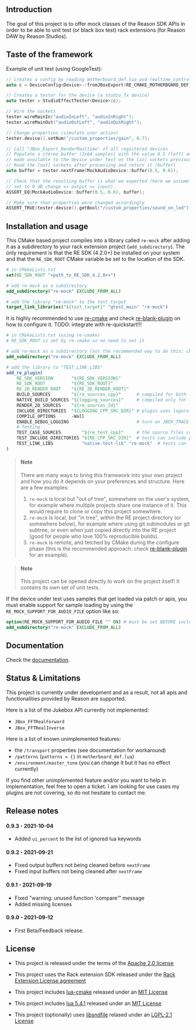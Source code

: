 Introduction
------------

The goal of this project is to offer mock classes of the Reason SDK APIs in order to be able to unit test (or black box test) rack extensions (for Reason DAW by Reason Studios).

Taste of the framework
----------------------

Example of unit test (using GoogleTest):

 ```c++
// Creates a config by reading motherboard_def.lua and realtime_controller.lua
auto c = DeviceConfig<Device>::fromJBoxExport(RE_CMAKE_MOTHERBOARD_DEF_LUA, RE_CMAKE_REALTIME_CONTROLLER_LUA);

// Creates a tester for the device (a studio_fx device)
auto tester = StudioEffectTester<Device>(c);

// Wire the sockets
tester.wireMainIn("audioInLeft", "audioInRight");
tester.wireMainOut("audioOutLeft", "audioOutRight");

// Change properties (simulate user action)
tester.device().setNum("/custom_properties/gain", 0.7);

// Call "JBox_Export_RenderRealtime" of all registered devices
// Populate a stereo buffer (2x64 samples) with the value 0.5 (left) and 0.6 (right) 
// made available to the device under test on the [in] sockets previously wired ("audioInLeft" / "audioInRight")
// Read the [out] sockets after processing and return it (buffer)
auto buffer = tester.nextFrame(MockAudioDevice::buffer(0.5, 0.6));

// Check that the resulting buffer is what we expected (here we assume that it is an effect with a gain knob
// set to 0 dB change => output == input).
ASSERT_EQ(MockAudioDevice::buffer(0.5, 0.6), buffer);

// Make sure that properties were changed accordingly
ASSERT_TRUE(tester.device().getBool("/custom_properties/sound_on_led");
```

Installation and usage
----------------------

This CMake based project compiles into a library called `re-mock` after adding it as a subdirectory to your rack extension project (`add_subdirectory`). The only requirement is that the RE SDK (4.2.0+) be installed on your system and that the `RE_SDK_ROOT` CMake variable be set to the location of the SDK.

```cmake
# in CMakeLists.txt
set(RE_SDK_ROOT "<path_to_RE_SDK_4.2.0+>")

# add re-mock as a subdirectory
add_subdirectory("re-mock" EXCLUDE_FROM_ALL)

# add the library "re-mock" to the test target
target_link_libraries("${test_target}" "gtest_main" "re-mock")
```

It is highly recommended to use [re-cmake](https://github.com/pongasoft/re-cmake) and check [re-blank-plugin](https://github.com/pongasoft/re-blank-plugin) on how to configure it. TODO: integrate with re-quickstart!!!

```cmake
# in CMakeLists.txt (using re-cmake)
# RE_SDK_ROOT is set by re-cmake so no need to set it

# add re-mock as a subdirectory (not the recommended way to do this: check re-blank-plugin for a better way)
add_subdirectory("re-mock" EXCLUDE_FROM_ALL)

# add the library to "TEST_LINK_LIBS"
add_re_plugin(
    RE_SDK_VERSION       "${RE_SDK_VERSION}"
    RE_SDK_ROOT          "${RE_SDK_ROOT}"
    RE_2D_RENDER_ROOT    "${RE_2D_RENDER_ROOT}"
    BUILD_SOURCES        "${re_sources_cpp}"      # compiled for both local and jbox builds
    NATIVE_BUILD_SOURCES "${logging_sources}"     # compiled only for local builds
    RENDER_2D_SOURCES    "${re_sources_2d}"
    INCLUDE_DIRECTORIES  "${LOGGING_CPP_SRC_DIR}" # plugin uses loguru
    COMPILE_OPTIONS      -Wall
    ENABLE_DEBUG_LOGGING                          # turn on JBOX_TRACE and loguru
    # Testing
    TEST_CASE_SOURCES        "${re_test_cpp}"     # the source files containing the test cases
    TEST_INCLUDE_DIRECTORIES "${RE_CPP_SRC_DIR}"  # tests can include plugin classes
    TEST_LINK_LIBS           "native-test-lib" "re-mock"  # tests can link plugin classes
)
```

> #### Note
> There are many ways to bring this framework into your own project and how you do it depends on your preferences 
> and structure. Here are a few examples:
> 1. `re-mock` is local but "out of tree", somewhere on the user's system, for example where multiple projects share one instance of it. This would require to clone or copy this project somewhere.
> 2. `re-mock` is local, but "in tree", within the RE project directory (or somewhere below), for example where using git submodules or git subtree, or even when just copied directly into the RE project (good for people who love 100% reproducible builds).
> 3. `re-mock` is remote, and fetched by CMake during the configure phase (this is the recommended approach: check [re-blank-plugin](https://github.com/pongasoft/re-blank-plugin) for an example).

> #### Note
> This project can be opened directly to work on the project itself! It contains its own set of unit tests. 

If the device under test uses samples that get loaded via patch or apis, you must enable support for sample loading by using the `RE_MOCK_SUPPORT_FOR_AUDIO_FILE` option like so:

```cmake
option(RE_MOCK_SUPPORT_FOR_AUDIO_FILE "" ON) # must be set BEFORE including re-mock
add_subdirectory("re-mock" EXCLUDE_FROM_ALL)
```

Documentation
-------------

Check the [documentation](docs/Documentation.md).

Status & Limitations
--------------------

This project is currently under development and as a result, not all apis and functionalities provided by Reason 
are supported.

Here is a list of the Jukebox API currently not implemented:

* `JBox_FFTRealForward`
* `JBox_FFTRealInverse`

Here is a list of known unimplemented features:

* the `/transport` properties (see documentation for workaround)
* `/patterns` (`patterns = {}` in `motherboard_def.lua`)
* `/environment/master_tune` (you can change it but it has no effect currently)

If you find other unimplemented feature and/or you want to help in implementation, feel free to open a ticket. I
am looking for use cases my plugins are not covering, so do not hesitate to contact me.

Release notes
-------------

#### 0.9.3 - 2021-10-04

- Added `ui_percent` to the list of ignored lua keywords

#### 0.9.2 - 2021-09-21

- Fixed output buffers not being cleaned before `nextFrame`
- Fixed input buffers not being cleaned after `nextFrame`

#### 0.9.1 - 2021-09-19

- Fixed "warning: unused function 'compare'" message
- Added missing licenses

#### 0.9.0 - 2021-09-12

- First Beta/Feedback release.

License
-------

- This project is released under the terms of the [Apache 2.0 license](LICENSE.txt)

- This project uses the Rack extension SDK released under the [Rack Extension License agreement](RE_License.txt)

- This project includes [lua-cmake](https://github.com/lubgr/lua-cmake) released under an [MIT License](external/lua-cmake/LICENSE)

- This project includes [lua 5.4.1](https://www.lua.org/) released under an [MIT License](https://www.lua.org/license.html)

- This project (optionally) uses [libsndfile](https://github.com/libsndfile/libsndfile) relased under an [LGPL-2.1 License](https://github.com/libsndfile/libsndfile/blob/master/COPYING)
